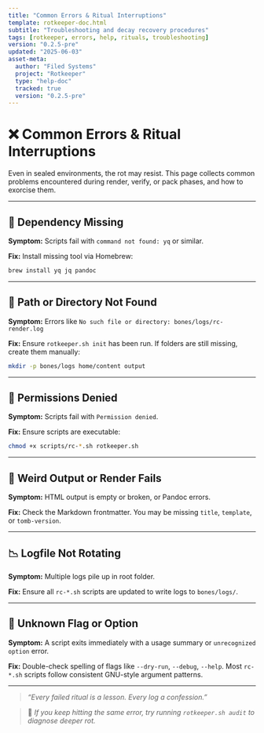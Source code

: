 ```yaml
---
title: "Common Errors & Ritual Interruptions"
template: rotkeeper-doc.html
subtitle: "Troubleshooting and decay recovery procedures"
tags: [rotkeeper, errors, help, rituals, troubleshooting]
version: "0.2.5-pre"
updated: "2025-06-03"
asset-meta:
  author: "Filed Systems"
  project: "Rotkeeper"
  type: "help-doc"
  tracked: true
  version: "0.2.5-pre"
---
```


# ❌ Common Errors & Ritual Interruptions

Even in sealed environments, the rot may resist. This page collects common problems encountered during render, verify, or pack phases, and how to exorcise them.

***

## 🔧 Dependency Missing

**Symptom:**
Scripts fail with `command not found: yq` or similar.

**Fix:**
Install missing tool via Homebrew:

```bash
brew install yq jq pandoc
```

***

## 📂 Path or Directory Not Found

**Symptom:**
Errors like `No such file or directory: bones/logs/rc-render.log`

**Fix:**
Ensure `rotkeeper.sh init` has been run. If folders are still missing, create them manually:

```bash
mkdir -p bones/logs home/content output
```

***

## 🔐 Permissions Denied

**Symptom:**
Scripts fail with `Permission denied`.

**Fix:**
Ensure scripts are executable:

```bash
chmod +x scripts/rc-*.sh rotkeeper.sh
```

***

## 🧟 Weird Output or Render Fails

**Symptom:**
HTML output is empty or broken, or Pandoc errors.

**Fix:**
Check the Markdown frontmatter. You may be missing `title`, `template`, or `tomb-version`.

***

## 📉 Logfile Not Rotating

**Symptom:**
Multiple logs pile up in root folder.

**Fix:**
Ensure all `rc-*.sh` scripts are updated to write logs to `bones/logs/`.

***

## 🧪 Unknown Flag or Option

**Symptom:**
A script exits immediately with a usage summary or `unrecognized option` error.

**Fix:**
Double-check spelling of flags like `--dry-run`, `--debug`, `--help`. Most `rc-*.sh` scripts follow consistent GNU-style argument patterns.

***

> *“Every failed ritual is a lesson. Every log a confession.”*

> 🧼 *If you keep hitting the same error, try running `rotkeeper.sh audit` to diagnose deeper rot.*